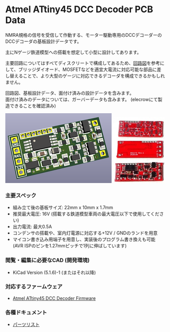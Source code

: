 # Atmel ATtiny45 DCC Decoder PCB Data

NMRA規格の信号を受信して作動する、モーター駆動専用のDCCデコーダーのDCCデコーダの基板設計データです。

主にNゲージ鉄道模型への搭載を想定して小型に設計してあります。

主要回路についてはすべてディスクリートで構成してあるため、[回路図](docs/schematic.pdf)を参考にして、ブリッジダイオード、MOSFETなどを適宜大電流に対応可能な部品に差し替えることで、より大型のゲージに対応できるデコーダを構成できるかもしれません。

回路図、基板設計データ、面付け済みの設計データを含みます。
<br>面付け済みのデータについては、ガーバーデータも含みます。 (elecrowにて製造できることを確認済み)

![PCB 3D Preview](docs/images/board3d.png)
![PCB](docs/images/board.jpg)

### 主要スペック
  * 組み立て後の基板サイズ: 22mm x 10mm x 1.7mm
  * 推奨最大電圧: 16V (搭載する鉄道模型車両の最大電圧以下で使用してください)
  * 出力電流: 最大0.5A
  * コンデンサの搭載や、室内灯電源に対応する+12V / GNDのランドを用意
  * マイコン書き込み用端子を用意し、実装後のプログラム書き換えも可能<br>(AVR ISPのピンを1.27mmピッチで1列に伸ばしています)

### 閲覧・編集に必要なCAD (開発環境)
  * KiCad Version (5.1.6)-1 (またはそれ以降)

### 対応するファームウェア
  * [Atmel ATtiny45 DCC Decoder Firmware](https://github.com/ytsurui/dcc-motordecoder-firmware)

### 各種ドキュメント
  * [パーツリスト](docs/partslist.md)